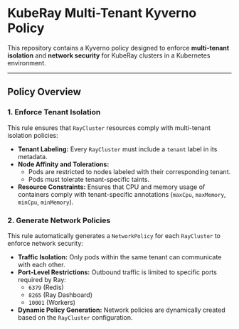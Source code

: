 # KubeRay Multi-Tenant Kyverno Policy

This repository contains a Kyverno policy designed to enforce **multi-tenant isolation** and **network security** for KubeRay clusters in a Kubernetes environment.

---

## Policy Overview

### 1. **Enforce Tenant Isolation**
This rule ensures that `RayCluster` resources comply with multi-tenant isolation policies:
- **Tenant Labeling:** Every `RayCluster` must include a `tenant` label in its metadata.
- **Node Affinity and Tolerations:**
  - Pods are restricted to nodes labeled with their corresponding tenant.
  - Pods must tolerate tenant-specific taints.
- **Resource Constraints:** Ensures that CPU and memory usage of containers comply with tenant-specific annotations (`maxCpu`, `maxMemory`, `minCpu`, `minMemory`).

### 2. **Generate Network Policies**
This rule automatically generates a `NetworkPolicy` for each `RayCluster` to enforce network security:
- **Traffic Isolation:** Only pods within the same tenant can communicate with each other.
- **Port-Level Restrictions:** Outbound traffic is limited to specific ports required by Ray:
  - `6379` (Redis)
  - `8265` (Ray Dashboard)
  - `10001` (Workers)
- **Dynamic Policy Generation:** Network policies are dynamically created based on the `RayCluster` configuration.



